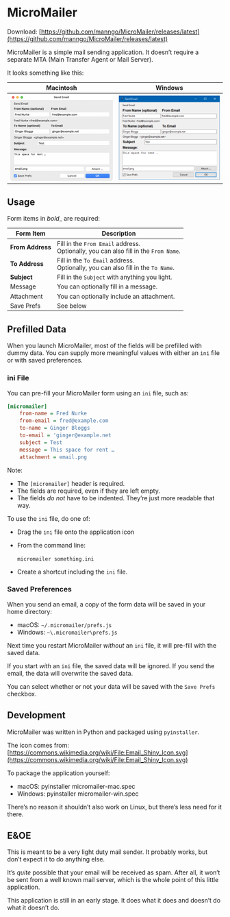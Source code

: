 #   MicroMailer

Download: [https://github.com/manngo/MicroMailer/releases/latest](https://github.com/manngo/MicroMailer/releases/latest)

MicroMailer is a simple mail sending application. It doesn’t require a separate MTA (Main Transfer Agent or Mail Server).

It looks something like this:

| Macintosh                                             | Windows                                               |
|-------------------------------------------------------|-------------------------------------------------------|
| <img src="resources/micromailer-mac.png" width="400"> | <img src="resources/micromailer-win.png" width="400"> |

##	Usage

Form items in _bold__ are required:

| Form Item        | Description                                                                            |
|------------------|----------------------------------------------------------------------------------------|
| __From Address__ | Fill in the `From Email` address.<br>Optionally, you can also fill in the `From Name`. |
| __To Address__   | Fill in the `To Email` address.<br>Optionally, you can also fill in the `To Name`.     |
| __Subject__      | Fill in the `Subject` with anything you light.                                         |
| Message          | You can optionally fill in a message.                                                  |
| Attachment       | You can optionally include an attachment.                                              |
| Save Prefs       | See below                                                                              |


##	Prefilled Data

When you launch MicroMailer, most of the fields will be prefilled with dummy data. You can supply more meaningful values with either an `ini` file or with saved preferences.

###	ini File

You can pre-fill your MicroMailer form using an `ini` file, such as:

```ini
[micromailer]
	from-name = Fred Nurke
	from-email = fred@example.com
	to-name = Ginger Bloggs
	to-email = 'ginger@example.net
	subject = Test
	message = This space for rent …
	attachment = email.png
```

Note:

-	The `[micromailer]` header is required.
-	The fields are required, even if they are left empty.
-	The fields _do not_ have to be indented. They’re just more readable that way.

To use the `ini` file, do one of:

-	Drag the `ini` file onto the application icon
-	From the command line:

	`micromailer something.ini`
	
-	Create a shortcut including the `ini` file.

###	Saved Preferences

When you send an email, a copy of the form data will be saved in your home directory:

-	macOS: `~/.micromailer/prefs.js`
-	Windows: `~\.micromailer\prefs.js`

Next time you restart MicroMailer _without_ an `ini` file, it will pre-fill with the saved data.

If you start _with_ an `ini` file, the saved data will be ignored. If you send the email, the data will overwrite the saved data.

You can select whether or not your data will be saved with the `Save Prefs` checkbox.

##	Development

MicroMailer was written in Python and packaged using `pyinstaller`.

The icon comes from: [https://commons.wikimedia.org/wiki/File:Email_Shiny_Icon.svg](https://commons.wikimedia.org/wiki/File:Email_Shiny_Icon.svg)

To package the application yourself:

-	macOS: pyinstaller micromailer-mac.spec
-	Windows: pyinstaller micromailer-win.spec

There’s no reason it shouldn’t also work on Linux, but there’s less need for it there.

##	E&OE

This is meant to be a very light duty mail sender. It probably works, but don’t expect it to do anything else.

It’s _quite_ possible that your email will be received as spam. After all, it won’t be sent from a well known mail server, which is the whole point of this little application.

This application is still in an early stage. It does what it does and doesn’t do what it doesn’t do.